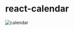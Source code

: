 # react-calendar



![calendar](https://github.com/aabda2000/react-calendar/assets/38082725/571118f4-37d3-4ed5-8717-dfae52f784a4)
